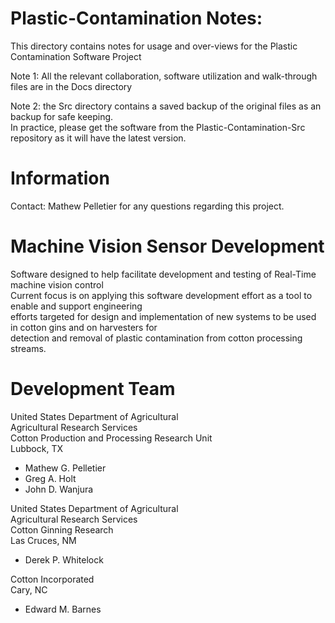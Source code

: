 # Plastic-Contamination Notes:
This directory contains notes for usage and over-views for the Plastic Contamination Software Project  
  
Note 1: All the relevant collaboration, software utilization and walk-through files are in the Docs directory  
  
Note 2: the Src directory contains a saved backup of the original files as an backup for safe keeping.  
In practice, please get the software from the Plastic-Contamination-Src repository as it will have the latest version.
  
# Information
Contact: Mathew Pelletier for any questions regarding this project.


# Machine Vision Sensor Development

Software designed to help facilitate development and testing of Real-Time machine vision control  
Current focus is on applying this software development effort as a tool to enable and support engineering   
efforts targeted for design and implementation of new systems to be used in cotton gins and on harvesters for   
detection and removal of plastic contamination from cotton processing streams.  

# Development Team

United States Department of Agricultural  
Agricultural Research Services  
Cotton Production and Processing Research Unit  
Lubbock, TX  

- Mathew G. Pelletier
- Greg A. Holt
- John D. Wanjura

United States Department of Agricultural  
Agricultural Research Services  
Cotton Ginning Research  
Las Cruces, NM  

- Derek P. Whitelock

Cotton Incorporated  
Cary, NC  

- Edward M. Barnes



